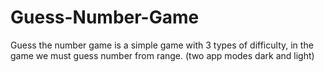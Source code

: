 # Guess-Number-Game
Guess the number game is a simple game with 3 types of difficulty, in the game we must guess number from range. (two app modes dark and light)
